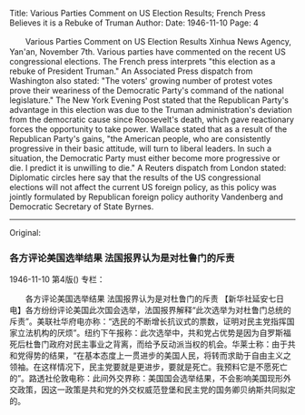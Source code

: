 Title: Various Parties Comment on US Election Results; French Press Believes it is a Rebuke of Truman
Author:
Date: 1946-11-10
Page: 4

　　Various Parties Comment on US Election Results
    Xinhua News Agency, Yan'an, November 7th. Various parties have commented on the recent US congressional elections. The French press interprets "this election as a rebuke of President Truman." An Associated Press dispatch from Washington also stated: "The voters' growing number of protest votes prove their weariness of the Democratic Party's command of the national legislature." The New York Evening Post stated that the Republican Party's advantage in this election was due to the Truman administration's deviation from the democratic cause since Roosevelt's death, which gave reactionary forces the opportunity to take power. Wallace stated that as a result of the Republican Party's gains, "the American people, who are consistently progressive in their basic attitude, will turn to liberal leaders. In such a situation, the Democratic Party must either become more progressive or die. I predict it is unwilling to die." A Reuters dispatch from London stated: Diplomatic circles here say that the results of the US congressional elections will not affect the current US foreign policy, as this policy was jointly formulated by Republican foreign policy authority Vandenberg and Democratic Secretary of State Byrnes.



<hr /> 

Original: 


### 各方评论美国选举结果  法国报界认为是对杜鲁门的斥责

1946-11-10
第4版()
专栏：

　　各方评论美国选举结果
    法国报界认为是对杜鲁门的斥责
    【新华社延安七日电】各方纷纷评论美国此次国会选举，法国报界解释“此次选举为对杜鲁门总统的斥责”。美联社华府电亦称：“选民的不断增长抗议式的票数，证明对民主党指挥国家立法机构的厌烦”。纽约下午报称：此次选举中，共和党占优势是因为自罗斯福死后杜鲁门政府对民主事业之背离，而给予反动派当权的机会。华莱士称：由于共和党得势的结果，“在基本态度上一贯进步的美国人民，将转而求助于自由主义之领袖。在这样情况下，民主党要就是更进步，要就是死亡。我预料它是不愿死亡的”。路透社伦敦电称：此间外交界称：美国国会选举结果，不会影响美国现形外交政策，因这一政策是共和党的外交权威范登堡和民主党的国务卿贝纳斯共同拟定的。
